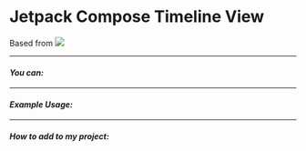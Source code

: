 # Jetpack Compose Timeline View

Based from ![](https://github.com/yeocak/ComposableTimelineView)

------

#### *You can:*


------

#### *Example Usage:*

-------------

#### *How to add to my project:*
```

```

```

```
